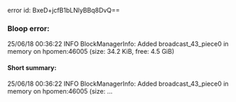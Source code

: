 error id: BxeD+jcfB1bLNlyBBq8DvQ==
### Bloop error:

25/06/18 00:36:22 INFO BlockManagerInfo: Added broadcast_43_piece0 in memory on hpomen:46005 (size: 34.2 KiB, free: 4.5 GiB)
#### Short summary: 

25/06/18 00:36:22 INFO BlockManagerInfo: Added broadcast_43_piece0 in memory on hpomen:46005 (size: ...
